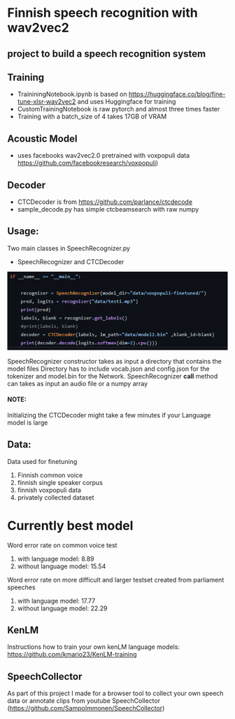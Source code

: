 # Finnish speech recognition with wav2vec2

## project to build a speech recognition system

## Training
- TraininingNotebook.ipynb is based on https://huggingface.co/blog/fine-tune-xlsr-wav2vec2 and uses Huggingface for training
- CustomTrainingNotebook is raw pytorch and almost three times faster
- Training with a batch_size of 4 takes 17GB of VRAM

## Acoustic Model
- uses facebooks wav2vec2.0 pretrained with voxpopuli data https://github.com/facebookresearch/voxpopuli)

## Decoder

- CTCDecoder is from https://github.com/parlance/ctcdecode
- sample_decode.py has simple ctcbeamsearch with raw numpy 

## Usage:

Two main classes in SpeechRecognizer.py
- SpeechRecognizer and CTCDecoder

![alt text](https://github.com/SampoImmonen/Finnish-SpeechRecognition/blob/main/images/sample.PNG)

SpeechRecognizer constructor takes as input a directory that contains the model files
Directory has to include vocab.json and config.json for the tokenizer and model.bin for the Network.
SpeechRecognizer __call__ method can takes as input an audio file or a numpy array

#### NOTE: 
Initializing the CTCDecoder might take a few minutes if your Language model is large

## Data:
Data used for finetuning
1. Finnish common voice
2. finnish single speaker corpus 
3. finnish voxpopuli data
4. privately collected dataset

# Currently best model
Word error rate on common voice test
1. with language model: 8.89
2. without language model: 15.54

Word error rate on more difficult and larger testset created from parliament speeches
1. with language model: 17.77
2. without language model: 22.29

## KenLM

Instructions how to train your own kenLM language models: https://github.com/kmario23/KenLM-training

## SpeechCollector

As part of this project I made for a browser tool to collect your own speech data or annotate clips from youtube
SpeechCollector (https://github.com/SampoImmonen/SpeechCollector)

